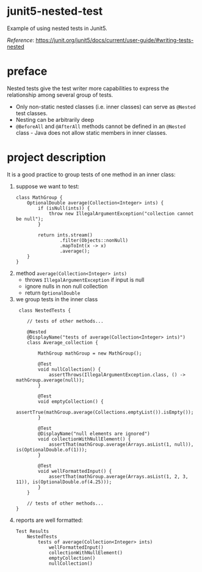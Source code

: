 # junit5-nested-test
Example of using nested tests in Junit5.

_Reference_: https://junit.org/junit5/docs/current/user-guide/#writing-tests-nested

# preface
Nested tests give the test writer more capabilities to 
express the relationship among several group of tests.

* Only non-static nested classes (i.e. inner classes) can 
serve as `@Nested` test classes.
* Nesting can be arbitrarily deep
* `@BeforeAll` and `@AfterAll` methods cannot be defined in
an `@Nested` class - Java does not allow static members 
in inner classes.

# project description
It is a good practice to group tests of one method in
an inner class:
1. suppose we want to test:
    ```
    class MathGroup {
        OptionalDouble average(Collection<Integer> ints) {
            if (isNull(ints)) {
                throw new IllegalArgumentException("collection cannot be null");
            }
    
            return ints.stream()
                    .filter(Objects::nonNull)
                    .mapToInt(x -> x)
                    .average();
        }
    }
    ```
1. method `average(Collection<Integer> ints)`
    * throws `IllegalArgumentException` if input is null
    * ignore nulls in non null collection
    * return `OptionalDouble`
1. we group tests in the inner class
    ```
     class NestedTests {
         
        // tests of other methods...
         
        @Nested
        @DisplayName("tests of average(Collection<Integer> ints)")
        class Average_collection {
            
            MathGroup mathGroup = new MathGroup();
            
            @Test
            void nullCollection() {
                assertThrows(IllegalArgumentException.class, () -> mathGroup.average(null));
            }
            
            @Test
            void emptyCollection() {
                assertTrue(mathGroup.average(Collections.emptyList()).isEmpty());
            }
            
            @Test
            @DisplayName("null elements are ignored")
            void collectionWithNullElement() {
                assertThat(mathGroup.average(Arrays.asList(1, null)), is(OptionalDouble.of(1)));
            }
            
            @Test
            void wellFormattedInput() {
                assertThat(mathGroup.average(Arrays.asList(1, 2, 3, 11)), is(OptionalDouble.of(4.25)));
            }
        }
        
        // tests of other methods...
    }
    ```
1. reports are well formatted:
    ```
    Test Results
        NestedTests
            tests of average(Collection<Integer> ints)
                wellFormattedInput()
                collectionWithNullElement()
                emptyCollection()
                nullCollection()
    ```